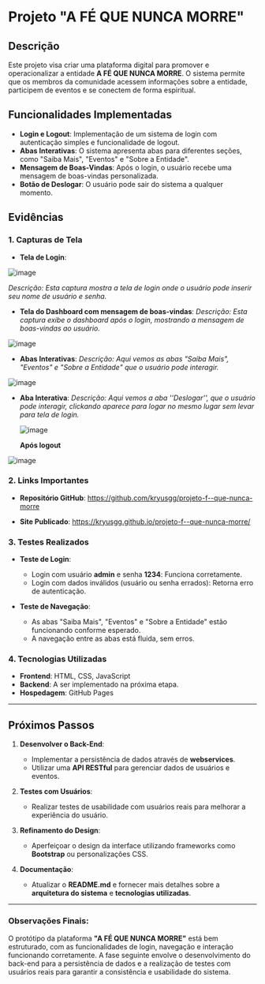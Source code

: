 # Projeto "A FÉ QUE NUNCA MORRE"

## Descrição
Este projeto visa criar uma plataforma digital para promover e operacionalizar a entidade **A FÉ QUE NUNCA MORRE**. 
O sistema permite que os membros da comunidade acessem informações sobre a entidade, participem de eventos e se conectem de forma espiritual.

## Funcionalidades Implementadas

- **Login e Logout**: Implementação de um sistema de login com autenticação simples e funcionalidade de logout.
- **Abas Interativas**: O sistema apresenta abas para diferentes seções, como "Saiba Mais", "Eventos" e "Sobre a Entidade".
- **Mensagem de Boas-Vindas**: Após o login, o usuário recebe uma mensagem de boas-vindas personalizada.
- **Botão de Deslogar**: O usuário pode sair do sistema a qualquer momento.

## Evidências

### 1. **Capturas de Tela**

- **Tela de Login**:


![image](https://github.com/user-attachments/assets/d7b2aee8-3b16-428c-9612-207ee08f6902)

  *Descrição: Esta captura mostra a tela de login onde o usuário pode inserir seu nome de usuário e senha.*

- **Tela do Dashboard com mensagem de boas-vindas**:
  *Descrição: Esta captura exibe o dashboard após o login, mostrando a mensagem de boas-vindas ao usuário.*


![image](https://github.com/user-attachments/assets/7b7b648e-aba0-4e0d-8ccf-e410a47b1128)


- **Abas Interativas**:
  *Descrição: Aqui vemos as abas "Saiba Mais", "Eventos" e "Sobre a Entidade" que o usuário pode interagir.*

![image](https://github.com/user-attachments/assets/38eefc43-9123-4fea-9aa5-5d484c259d54)

- **Aba Interativa**: *Descrição: Aqui vemos a aba ''Deslogar'', que o usuário pode interagir, clickando aparece para logar no mesmo lugar sem levar para tela de login.*

  ![image](https://github.com/user-attachments/assets/e3894b33-6847-46f2-980e-d1ac8d9e58ad)
  
   **Após logout**

![image](https://github.com/user-attachments/assets/e8789bb8-fcf4-4ba3-b3a8-12f2a75532d4)

### 2. **Links Importantes**

- **Repositório GitHub**: https://github.com/kryusgg/projeto-f--que-nunca-morre


- **Site Publicado**: https://kryusgg.github.io/projeto-f--que-nunca-morre/


### 3. **Testes Realizados**

- **Teste de Login**:
  - Login com usuário **admin** e senha **1234**: Funciona corretamente.
  - Login com dados inválidos (usuário ou senha errados): Retorna erro de autenticação.

- **Teste de Navegação**:
  - As abas "Saiba Mais", "Eventos" e "Sobre a Entidade" estão funcionando conforme esperado.
  - A navegação entre as abas está fluida, sem erros.

### 4. **Tecnologias Utilizadas**
- **Frontend**: HTML, CSS, JavaScript
- **Backend**: A ser implementado na próxima etapa.
- **Hospedagem**: GitHub Pages

---

## Próximos Passos

1. **Desenvolver o Back-End**:
   - Implementar a persistência de dados através de **webservices**.
   - Utilizar uma **API RESTful** para gerenciar dados de usuários e eventos.

2. **Testes com Usuários**:
   - Realizar testes de usabilidade com usuários reais para melhorar a experiência do usuário.

3. **Refinamento do Design**:
   - Aperfeiçoar o design da interface utilizando frameworks como **Bootstrap** ou personalizações CSS.

4. **Documentação**:
   - Atualizar o **README.md** e fornecer mais detalhes sobre a **arquitetura do sistema** e **tecnologias utilizadas**.

---

### Observações Finais:

O protótipo da plataforma **"A FÉ QUE NUNCA MORRE"** está bem estruturado, com as funcionalidades de login, navegação e interação funcionando corretamente. 
A fase seguinte envolve o desenvolvimento do back-end para a persistência de dados e a realização de testes com usuários reais para garantir a consistência e usabilidade do sistema.

